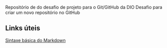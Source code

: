Repositório de do desafio de projeto para o Git/GitHub da DIO
Desafio para criar um novo repositório no GitHub

## Links úteis
[Sintaxe básica do Markdown](https://www.markdownguide.org/basic-syntax/)
